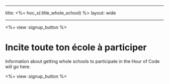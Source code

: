 * * *

title: <%= hoc_s(:title_whole_school) %> layout: wide

* * *

<%= view :signup_button %>

# Incite toute ton école à participer

Information about getting whole schools to participate in the Hour of Code will go here.

<%= view :signup_button %>
